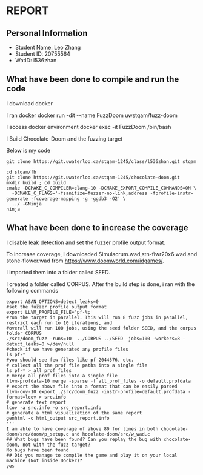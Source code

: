 # REPORT

## Personal Information
- Student Name: Leo Zhang
- Student ID: 20755564
- WatID: l536zhan

## What have been done to compile and run the code
I download docker

I ran docker docker run -dit --name FuzzDoom uwstqam/fuzz-doom

I access docker environment docker exec -it FuzzDoom /bin/bash

I Build Chocolate-Doom and the fuzzing target

Below is my code

```shell 
git clone https://git.uwaterloo.ca/stqam-1245/class/l536zhan.git stqam

cd stqam/fb
git clone https://git.uwaterloo.ca/stqam-1245/chocolate-doom.git
mkdir build ; cd build
cmake -DCMAKE_C_COMPILER=clang-10 -DCMAKE_EXPORT_COMPILE_COMMANDS=ON \
  -DCMAKE_C_FLAGS='-fsanitize=fuzzer-no-link,address -fprofile-instr-generate -fcoverage-mapping -g -ggdb3 -O2' \
  ../ -GNinja
ninja
```

## What have been done to increase the coverage
I disable leak detection and set the fuzzer profile output format.

To increase coverage, I downloaded Simulacrum.wad,stn-flwr20x6.wad and stone-flower.wad from https://www.doomworld.com/idgames/. 

I imported them into a folder called SEED. 

I created a folder called CORPUS. 
After the build step is done, i ran with the following commands
```shell
export ASAN_OPTIONS=detect_leaks=0 
#set the fuzzer profile output format
export LLVM_PROFILE_FILE='pf-%p' 
#run the target in parallel. This will run 8 fuzz jobs in parallel, restrict each run to 10 iterations, and 
#overall will run 100 jobs, using the seed folder SEED, and the corpus folder CORPUS
./src/doom_fuzz -runs=10  ../CORPUS ../SEED -jobs=100 -workers=8 -detect_leaks=0 >/dev/null
#check if we have generated any profile files
ls pf-*
#you should see few files like pf-2044576, etc.
# collect all the prof file paths into a single file
ls pf-* > all_prof_files
# merge all prof files into a single file 
llvm-profdata-10 merge -sparse -f all_prof_files -o default.profdata
# export the above file into a format that can be easily parsed
llvm-cov-10 export ./src/doom_fuzz -instr-profile=default.profdata -format=lcov > src.info
# generate text report
lcov -a src.info -o src_report.info
# generate a html visualization of the same report
genhtml -o html_output src_report.info
'''
I am able to have coverage of above 80 for lines in both chocolate-doom/src/doom/p_setup.c and hocolate-doom/src/w_wad.c
## What bugs have been found? Can you replay the bug with chocolate-doom, not with the fuzz target?
No bugs have been found
## Did you manage to compile the game and play it on your local machine (Not inside Docker)?
yes
